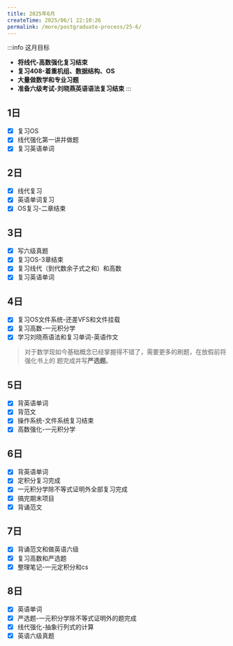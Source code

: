 ```yaml
---
title: 2025年6月
createTime: 2025/06/1 22:10:26
permalink: /more/postgraduate-process/25-6/
---
```


:::info 这月目标
- **将线代-高数强化复习结束**
- **复习408-着重机组、数据结构、OS**
- **大量做数学和专业习题**
- **准备六级考试-刘晓燕英语语法复习结束**
:::

## 1日
- [x] 复习OS
- [x] 线代强化第一讲并做题
- [x] 复习英语单词

## 2日
- [x] 线代复习
- [x] 英语单词复习
- [x] OS复习-二章结束

## 3日
- [x] 写六级真题
- [x] 复习OS-3章结束
- [x] 复习线代（到代数余子式之和）和高数
- [x] 复习英语单词

## 4日
- [x] 复习OS文件系统-还差VFS和文件挂载
- [x] 复习高数-一元积分学
- [x] 学习刘晓燕语法和复习单词-英语作文

> 对于数学现如今基础概念已经掌握得不错了，需要更多的刷题，在放假前将强化书上的
> 题完成并写**严选题**。

## 5日
- [x] 背英语单词
- [x] 背范文
- [x] 操作系统-文件系统复习结束
- [x] 高数强化-一元积分学

## 6日
- [x] 背英语单词
- [x] 定积分复习完成
- [x] 一元积分学除不等式证明外全部复习完成
- [x] 搞完期末项目
- [x] 背诵范文

## 7日
- [x] 背诵范文和做英语六级
- [x] 复习高数和严选题
- [x] 整理笔记-一元定积分和cs

## 8日
- [x] 英语单词
- [x] 严选题-一元积分学除不等式证明外的题完成
- [x] 线代强化-抽象行列式的计算
- [x] 英语六级真题